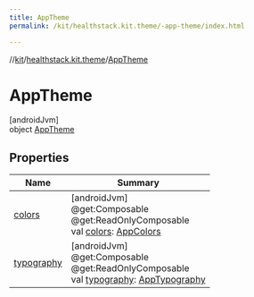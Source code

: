 ```yaml
---
title: AppTheme
permalink: /kit/healthstack.kit.theme/-app-theme/index.html

---
```

//[kit](../../../index.html)/[healthstack.kit.theme](../index.html)/[AppTheme](index.html)



# AppTheme



[androidJvm]\
object [AppTheme](index.html)



## Properties


| Name | Summary |
|---|---|
| [colors](colors.html) | [androidJvm]<br>@get:Composable<br>@get:ReadOnlyComposable<br>val [colors](colors.html): [AppColors](../-app-colors/index.html) |
| [typography](typography.html) | [androidJvm]<br>@get:Composable<br>@get:ReadOnlyComposable<br>val [typography](typography.html): [AppTypography](../-app-typography/index.html) |

